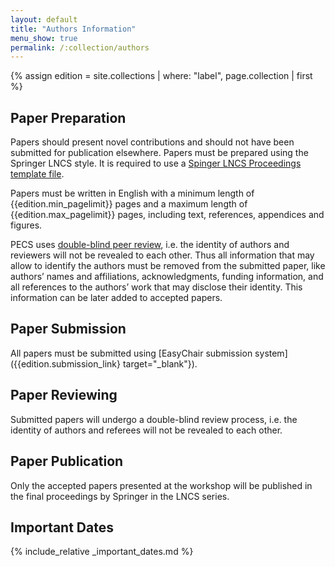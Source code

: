 ```yaml
---
layout: default
title: "Authors Information"
menu_show: true
permalink: /:collection/authors
---
```

{% assign edition = site.collections | where: "label", page.collection | first %}

## Paper Preparation

Papers should present novel contributions and should not have been submitted for publication elsewhere. Papers must be prepared using the Springer LNCS style. It is required to use a [Spinger LNCS Proceedings template file](https://www.springer.com/gp/computer-science/lncs/conference-proceedings-guidelines).

Papers must be written in English with a minimum length of {{edition.min_pagelimit}} pages and a maximum length of {{edition.max_pagelimit}} pages, including text, references, appendices and figures.

PECS uses <u>double-blind peer review</u>, i.e. the identity of authors and reviewers will not be revealed to each other. Thus all information that may allow to identify the authors must be removed from the submitted paper, like authors’ names and affiliations, acknowledgments, funding information, and all references to the authors’ work that may disclose their identity. This information can be later added to accepted papers. 

## Paper Submission

All papers must be submitted using [EasyChair submission system]({{edition.submission_link} target="_blank"}).


## Paper Reviewing

Submitted papers will undergo a double-blind review process, i.e. the identity of authors and referees will not be revealed to each other.


## Paper Publication

Only the accepted papers presented at the workshop will be published in the final proceedings by Springer in the LNCS series.

## Important Dates

{% include_relative _important_dates.md %}
